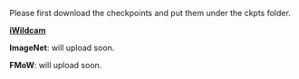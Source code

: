 Please first download the checkpoints and put them under the ckpts folder.

[**iWildcam**](https://hkustconnect-my.sharepoint.com/:f:/g/personal/wxieai_connect_ust_hk/ElA73hZ8UAlMgzmjIy99ycgBu6CZCNG-mSzdcqJHBrklIw?e=f8wXDf)

**ImageNet**: will upload soon.

**FMoW**: will upload soon.
